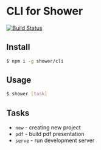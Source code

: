 # CLI for Shower

[![Build Status](https://travis-ci.org/shower/cli.svg?branch=master)](https://travis-ci.org/shower/cli)

## Install

```bash
$ npm i -g shower/cli
```

## Usage

```bash
$ shower [task]
```

## Tasks

 - `new` - creating new project
 - `pdf` - build pdf presentation
 - `serve` - run development server
